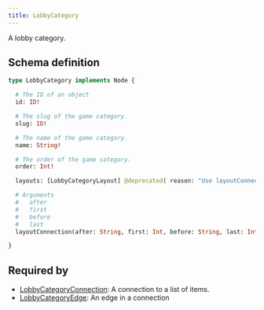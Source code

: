 ```yaml
---
title: LobbyCategory
---
```


<p>A lobby category.</p>


## Schema definition
```graphql
type LobbyCategory implements Node {

  # The ID of an object
  id: ID! 

  # The slug of the game category.
  slug: ID! 

  # The name of the game category.
  name: String! 

  # The order of the game category.
  order: Int! 

  layouts: [LobbyCategoryLayout] @deprecated( reason: "Use layoutConnection instead for pagination possibilities" )

  # Arguments
  #   after
  #   first
  #   before
  #   last
  layoutConnection(after: String, first: Int, before: String, last: Int): LobbyCategoryLayoutConnection 

}
```
## Required by
* [LobbyCategoryConnection](graphql/schema/lobbycategoryconnection.md): A connection to a list of items.
* [LobbyCategoryEdge](graphql/schema/lobbycategoryedge.md): An edge in a connection
